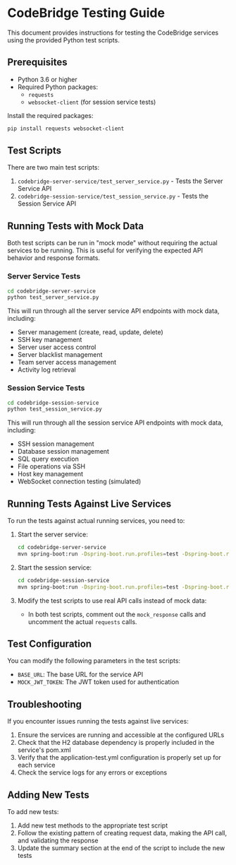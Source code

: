 # CodeBridge Testing Guide

This document provides instructions for testing the CodeBridge services using the provided Python test scripts.

## Prerequisites

- Python 3.6 or higher
- Required Python packages:
  - `requests`
  - `websocket-client` (for session service tests)

Install the required packages:

```bash
pip install requests websocket-client
```

## Test Scripts

There are two main test scripts:

1. `codebridge-server-service/test_server_service.py` - Tests the Server Service API
2. `codebridge-session-service/test_session_service.py` - Tests the Session Service API

## Running Tests with Mock Data

Both test scripts can be run in "mock mode" without requiring the actual services to be running. This is useful for verifying the expected API behavior and response formats.

### Server Service Tests

```bash
cd codebridge-server-service
python test_server_service.py
```

This will run through all the server service API endpoints with mock data, including:
- Server management (create, read, update, delete)
- SSH key management
- Server user access control
- Server blacklist management
- Team server access management
- Activity log retrieval

### Session Service Tests

```bash
cd codebridge-session-service
python test_session_service.py
```

This will run through all the session service API endpoints with mock data, including:
- SSH session management
- Database session management
- SQL query execution
- File operations via SSH
- Host key management
- WebSocket connection testing (simulated)

## Running Tests Against Live Services

To run the tests against actual running services, you need to:

1. Start the server service:
   ```bash
   cd codebridge-server-service
   mvn spring-boot:run -Dspring-boot.run.profiles=test -Dspring-boot.run.jvmArguments="-Djasypt.encryptor.password=test-password"
   ```

2. Start the session service:
   ```bash
   cd codebridge-session-service
   mvn spring-boot:run -Dspring-boot.run.profiles=test -Dspring-boot.run.jvmArguments="-Djasypt.encryptor.password=test-password"
   ```

3. Modify the test scripts to use real API calls instead of mock data:
   - In both test scripts, comment out the `mock_response` calls and uncomment the actual `requests` calls.

## Test Configuration

You can modify the following parameters in the test scripts:

- `BASE_URL`: The base URL for the service API
- `MOCK_JWT_TOKEN`: The JWT token used for authentication

## Troubleshooting

If you encounter issues running the tests against live services:

1. Ensure the services are running and accessible at the configured URLs
2. Check that the H2 database dependency is properly included in the service's pom.xml
3. Verify that the application-test.yml configuration is properly set up for each service
4. Check the service logs for any errors or exceptions

## Adding New Tests

To add new tests:

1. Add new test methods to the appropriate test script
2. Follow the existing pattern of creating request data, making the API call, and validating the response
3. Update the summary section at the end of the script to include the new tests

